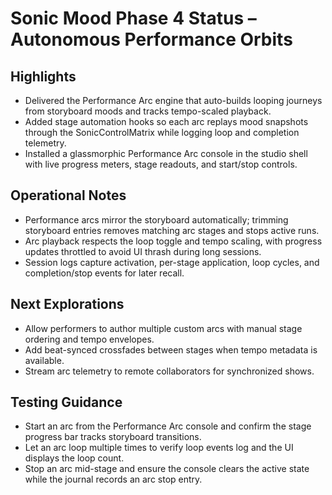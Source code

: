 # Sonic Mood Phase 4 Status – Autonomous Performance Orbits

## Highlights
- Delivered the Performance Arc engine that auto-builds looping journeys from storyboard moods and tracks tempo-scaled playback.
- Added stage automation hooks so each arc replays mood snapshots through the SonicControlMatrix while logging loop and completion telemetry.
- Installed a glassmorphic Performance Arc console in the studio shell with live progress meters, stage readouts, and start/stop controls.

## Operational Notes
- Performance arcs mirror the storyboard automatically; trimming storyboard entries removes matching arc stages and stops active runs.
- Arc playback respects the loop toggle and tempo scaling, with progress updates throttled to avoid UI thrash during long sessions.
- Session logs capture activation, per-stage application, loop cycles, and completion/stop events for later recall.

## Next Explorations
- Allow performers to author multiple custom arcs with manual stage ordering and tempo envelopes.
- Add beat-synced crossfades between stages when tempo metadata is available.
- Stream arc telemetry to remote collaborators for synchronized shows.

## Testing Guidance
- Start an arc from the Performance Arc console and confirm the stage progress bar tracks storyboard transitions.
- Let an arc loop multiple times to verify loop events log and the UI displays the loop count.
- Stop an arc mid-stage and ensure the console clears the active state while the journal records an arc stop entry.
